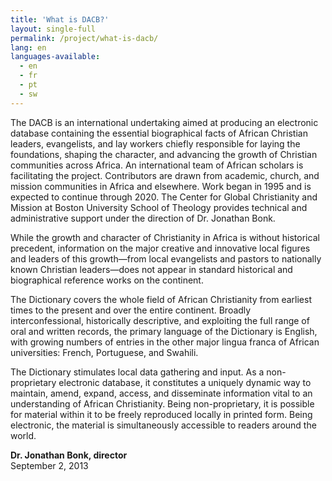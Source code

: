```yaml
---
title: 'What is DACB?'
layout: single-full
permalink: /project/what-is-dacb/
lang: en
languages-available:                         
  - en
  - fr
  - pt
  - sw
---
```


The DACB is an international undertaking aimed at producing an electronic database containing the essential biographical facts of African Christian leaders, evangelists, and lay workers chiefly responsible for laying the foundations, shaping the character, and advancing the growth of Christian communities across Africa. An international team of African scholars is facilitating the project. Contributors are drawn from academic, church, and mission communities in Africa and elsewhere. Work began in 1995 and is expected to continue through 2020. The Center for Global Christianity and Mission at Boston University School of Theology provides technical and administrative support under the direction of Dr. Jonathan Bonk.

While the growth and character of Christianity in Africa is without historical precedent, information on the major creative and innovative local figures and leaders of this growth—from local evangelists and pastors to nationally known Christian leaders—does not appear in standard historical and biographical reference works on the continent.

The Dictionary covers the whole field of African Christianity from earliest times to the present and over the entire continent. Broadly interconfessional, historically descriptive, and exploiting the full range of oral and written records, the primary language of the Dictionary is English, with growing numbers of entries in the other major lingua franca of African universities: French, Portuguese, and Swahili.

The Dictionary stimulates local data gathering and input. As a non-proprietary electronic database, it constitutes a uniquely dynamic way to maintain, amend, expand, access, and disseminate information vital to an understanding of African Christianity. Being non-proprietary, it is possible for material within it to be freely reproduced locally in printed form. Being electronic, the material is simultaneously accessible to readers around the world.

**Dr. Jonathan Bonk, director**  
September 2, 2013
